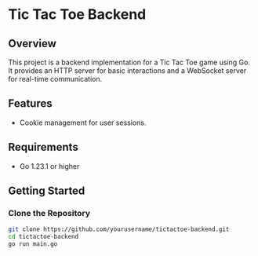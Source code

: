# Tic Tac Toe Backend

## Overview

This project is a backend implementation for a Tic Tac Toe game using Go. It provides an HTTP server for basic interactions and a WebSocket server for real-time communication.

## Features

- Cookie management for user sessions.

## Requirements

- Go 1.23.1 or higher

## Getting Started

### Clone the Repository

```bash
git clone https://github.com/yourusername/tictactoe-backend.git
cd tictactoe-backend
go run main.go
